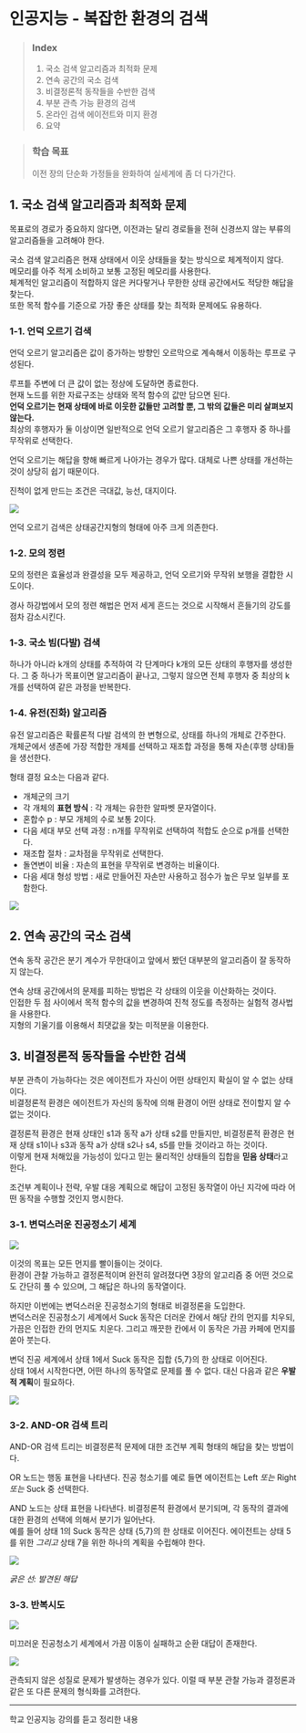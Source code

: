 # 인공지능 - 복잡한 환경의 검색

> ### Index
>
> 1. 국소 검색 알고리즘과 최적화 문제
> 2. 연속 공간의 국소 검색
> 3. 비결정론적 동작들을 수반한 검색
> 4. 부분 관측 가능 환경의 검색
> 5. 온라인 검색 에이전트와 미지 환경
> 6. 요약

> ### 학습 목표
>
> 이전 장의 단순화 가정들을 완화하여 실세계에 좀 더 다가간다.

## 1. 국소 검색 알고리즘과 최적화 문제

목표로의 경로가 중요하지 않다면, 이전과는 달리 경로들을 전혀 신경쓰지 않는 부류의 알고리즘들을 고려해야 한다.

국소 검색 알고리즘은 현재 상태에서 이웃 상태들을 찾는 방식으로 체계적이지 않다.  
메모리를 아주 적게 소비하고 보통 고정된 메모리를 사용한다.  
체계적인 알고리즘이 적합하지 않은 커다랗거나 무한한 상태 공간에서도 적당한 해답을 찾는다.  
또한 목적 함수를 기준으로 가장 좋은 상태를 찾는 최적화 문제에도 유용하다.

### 1-1. 언덕 오르기 검색

언덕 오르기 알고리즘은 값이 증가하는 방향인 오르막으로 계속해서 이동하는 루프로 구성된다.

루프틑 주변에 더 큰 값이 없는 정상에 도달하면 종료한다.  
현재 노드를 위한 자료구조는 상태와 목적 함수의 값만 담으면 된다.  
**언덕 오르기는 현재 상태에 바로 이웃한 값들만 고려할 뿐, 그 밖의 값들은 미리 살펴보지 않는다.**  
최상의 후행자가 둘 이상이면 일반적으로 언덕 오르기 알고리즘은 그 후행자 중 하나를 무작위로 선택한다.

언덕 오르기는 해답을 향해 빠르게 나아가는 경우가 많다. 대체로 나쁜 상태를 개선하는 것이 상당히 쉽기 때문이다.

진척이 없게 만드는 조건은 극대값, 능선, 대지이다.

![](https://velog.velcdn.com/images/yeonsubaek/post/d3301fac-d425-4036-822c-f9d50070910d/image.png)

언덕 오르기 검색은 상태공간지형의 형태에 아주 크게 의존한다.

### 1-2. 모의 정련

모의 정련은 효율성과 완결성을 모두 제공하고, 언덕 오르기와 무작위 보행을 결합한 시도이다.

경사 하강법에서 모의 정련 해법은 먼저 세게 흔드는 것으로 시작해서 흔들기의 강도를 점차 감소시킨다.

### 1-3. 국소 빔(다발) 검색

하나가 아니라 k개의 상태를 추적하여 각 단계마다 k개의 모든 상태의 후행자를 생성한다. 그 중 하나가 목표이면 알고리즘이 끝나고, 그렇지 않으면 전체 후행자 중 최상의 k개를 선택하여 같은 과정을 반복한다.

### 1-4. 유전(진화) 알고리즘

유전 알고리즘은 확률론적 다발 검색의 한 변형으로, 상태를 하나의 개체로 간주한다.  
개체군에서 생존에 가장 적합한 개체를 선택하고 재조합 과정을 통해 자손(후행 상태)들을 생선한다.

형태 결정 요소는 다음과 같다.

- 개체군의 크기
- 각 개체의 **표현 방식** : 각 개체는 유한한 알파벳 문자열이다.
- 혼합수 p : 부모 개체의 수로 보통 2이다.
- 다음 세대 부모 선택 과정 : n개를 무작위로 선택하여 적합도 순으로 p개를 선택한다.
- 재조합 절차 : 교차점을 무작위로 선택한다.
- 돌연변이 비율 : 자손의 표현을 무작위로 변경하는 비율이다.
- 다음 세대 형성 방법 : 새로 만들어진 자손만 사용하고 점수가 높은 무보 일부를 포함한다.

![](https://velog.velcdn.com/images/yeonsubaek/post/6a8f16e2-341c-4955-aa97-71d15aad11ad/image.png)

## 2. 연속 공간의 국소 검색

연속 동작 공간은 분기 계수가 무한대이고 앞에서 봤던 대부분의 알고리즘이 잘 동작하지 않는다.

연속 상태 공간에서의 문제를 피하는 방법은 각 상태의 이웃을 이산화하는 것이다.  
인접한 두 점 사이에서 목적 함수의 값을 변경하여 진척 정도를 측정하는 실험적 경사법을 사용한다.  
지형의 기울기를 이용해서 최댓값을 찾는 미적분을 이용한다.

## 3. 비결정론적 동작들을 수반한 검색

부분 관측이 가능하다는 것은 에이전트가 자신이 어떤 상태인지 확실이 알 수 없는 상태이다.  
비결정론적 환경은 에이전트가 자신의 동작에 의해 환경이 어떤 상태로 전이할지 알 수 없는 것이다.

결정론적 환경은 현재 상태인 s1과 동작 a가 상태 s2를 만들지만, 비결정론적 환경은 현재 상태 s1이나 s3과 동작 a가 상태 s2나 s4, s5를 만들 것이라고 하는 것이다.  
이렇게 현재 처해있을 가능성이 있다고 믿는 물리적인 상태들의 집합을 **믿음 상태**라고 한다.

조건부 계획이나 전략, 우발 대응 계획으로 해답이 고정된 동작열이 아닌 지각에 따라 어떤 동작을 수행할 것인지 명시한다.

### 3-1. 변덕스러운 진공정소기 세계

![](https://velog.velcdn.com/images/yeonsubaek/post/65cb834e-e476-4ae7-895d-8be9bd8109f7/image.png)

이것의 목표는 모든 먼지를 빨이들이는 것이다.  
환경이 관찰 가능하고 결정론적이며 완전히 알려졌다면 3장의 알고리즘 중 어떤 것으로도 간단히 풀 수 있으며, 그 해답은 하나의 동작열이다.

하지만 이번에는 변덕스러운 진공청소기의 형태로 비결정론을 도입한다.  
변덕스러운 진공청소기 세계에서 Suck 동작은 더러운 칸에서 해당 칸의 먼지를 치우되, 가끔은 인접한 칸의 먼지도 치운다. 그리고 깨끗한 칸에서 이 동작은 가끔 카페에 먼지를 쏟아 붓는다.

변덕 진공 세계에서 상태 1에서 Suck 동작은 집합 {5,7}의 한 상태로 이어진다.  
상태 1에서 시작한다면, 어떤 하나의 동작열로 문제를 풀 수 없다. 대신 다음과 같은 **우발적 계획**이 필요하다.

![](https://velog.velcdn.com/images/yeonsubaek/post/d02d0769-7c46-49e5-ba8a-4074500a46d5/image.png)

### 3-2. AND-OR 검색 트리

AND-OR 검색 트리는 비결정론적 문제에 대한 조건부 계획 형태의 해답을 찾는 방법이다.

OR 노드는 행동 표현을 나타낸다. 진공 청소기를 예로 들면 에이전트는 Left _또는_ Right _또는_ Suck 중 선택한다.

AND 노드는 상태 표현을 나타낸다. 비결정론적 환경에서 분기되며, 각 동작의 결과에 대한 환경의 선택에 의해서 분기가 일어난다.  
예를 들어 상태 1의 Suck 동작은 상태 {5,7}의 한 상태로 이어진다. 에이전트는 상태 5를 위한 _그리고_ 상태 7을 위한 하나의 계획을 수립해야 한다.

![](https://velog.velcdn.com/images/yeonsubaek/post/e20efdb6-3eb6-40b6-a891-4bd89c1a130d/image.png)

_굵은 선: 발견된 해답_

### 3-3. 반복시도

![](https://velog.velcdn.com/images/yeonsubaek/post/ea1560fb-fac9-4aa1-8f6e-5c497f0004fe/image.png)

미끄러운 진공청소기 세계에서 가끔 이동이 실패하고 순환 대답이 존재한다.

![](https://velog.velcdn.com/images/yeonsubaek/post/3eb0ba94-6b66-4608-9acc-b3c1ffc2fd08/image.png)

관측되지 않은 성질로 문제가 발생하는 경우가 있다. 이럴 때 부분 관찰 가능과 결정론과 같은 또 다른 문제의 형식화를 고려한다.

---

학교 인공지능 강의를 듣고 정리한 내용
